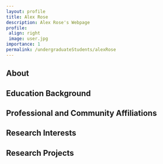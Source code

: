 ```yaml
---
layout: profile
title: Alex Rose
description: Alex Rose's Webpage
profile:
 align: right
 image: user.jpg
importance: 1
permalink: /undergraduateStudents/alexRose
---
```


## About

## Education Background

## Professional and Community Affiliations

## Research Interests

## Research Projects
